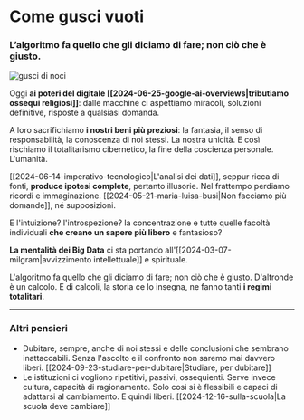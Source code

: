 # Come gusci vuoti

### L’algoritmo fa quello che gli diciamo di fare; non ciò che è giusto.

![gusci di noci](come-gusci-vuoti.jpeg)

Oggi **ai poteri del digitale [[2024-06-25-google-ai-overviews|tributiamo ossequi religiosi]]**: dalle macchine ci aspettiamo miracoli, soluzioni definitive, risposte a qualsiasi domanda.

A loro sacrifichiamo **i nostri beni più preziosi**: la fantasia, il senso di responsabilità, la conoscenza di noi stessi. La nostra unicità. E così rischiamo il totalitarismo cibernetico, la fine della coscienza personale. L'umanità.

[[2024-06-14-imperativo-tecnologico|L'analisi dei dati]], seppur ricca di fonti, **produce ipotesi complete**, pertanto illusorie. Nel frattempo perdiamo ricordi e immaginazione. [[2024-05-21-maria-luisa-busi|Non facciamo più domande]], né supposizioni.

E l'intuizione? l'introspezione? la concentrazione e tutte quelle facoltà individuali **che creano un sapere più libero** e fantasioso?

**La mentalità dei Big Data** ci sta portando all'[[2024-03-07-milgram|avvizzimento intellettuale]] e spirituale.

L'algoritmo fa quello che gli diciamo di fare; non ciò che è giusto. D'altronde è un calcolo. E di calcoli, la storia ce lo insegna, ne fanno tanti **i regimi totalitari**.

---
### Altri pensieri

- Dubitare, sempre, anche di noi stessi e delle conclusioni che sembrano inattaccabili. Senza l'ascolto e il confronto non saremo mai davvero liberi. [[2024-09-23-studiare-per-dubitare|Studiare, per dubitare]]
- Le istituzioni ci vogliono ripetitivi, passivi, ossequienti. Serve invece cultura, capacità di ragionamento. Solo così si è flessibili e capaci di adattarsi al cambiamento. E quindi liberi. [[2024-12-16-sulla-scuola|La scuola deve cambiare]]